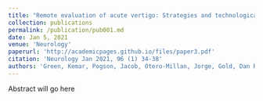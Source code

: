 ```yaml
---
title: "Remote evaluation of acute vertigo: Strategies and technological considerations"
collection: publications
permalink: /publication/pub001.md
date: Jan 5, 2021
venue: 'Neurology'
paperurl: 'http://academicpages.github.io/files/paper3.pdf'
citation: 'Neurology Jan 2021, 96 (1) 34-38'
authors: 'Green, Kemar, Pogson, Jacob, Otero-Millan, Jorge, Gold, Dan R, Tevzadze, Nana, Teharani, Ali, Zee, David S, Newman-Toker, David, Kheradmand, Amir'
---
```

Abstract will go here

